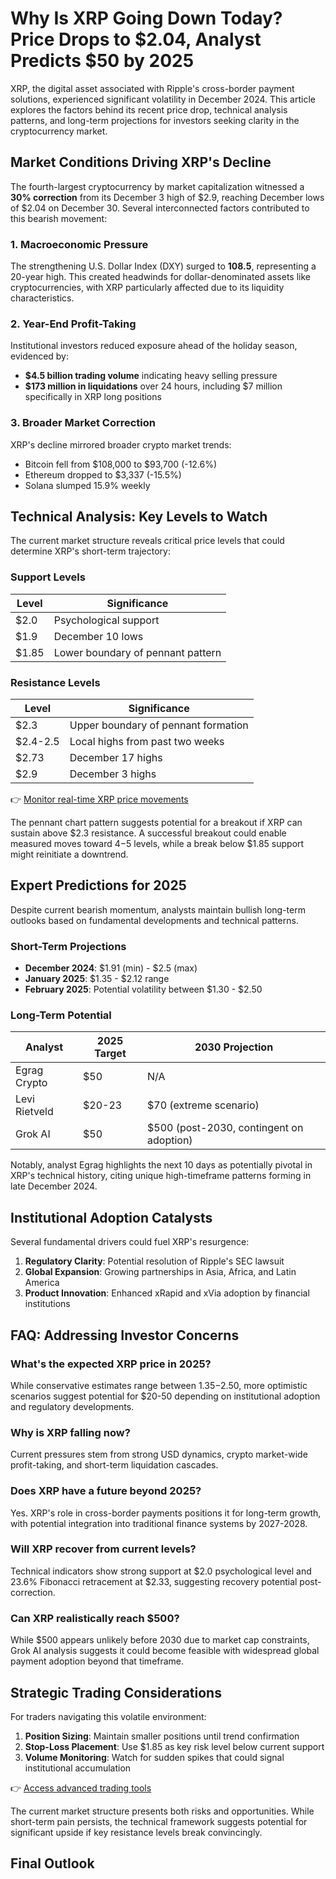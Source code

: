 # Why Is XRP Going Down Today? Price Drops to $2.04, Analyst Predicts $50 by 2025

XRP, the digital asset associated with Ripple's cross-border payment solutions, experienced significant volatility in December 2024. This article explores the factors behind its recent price drop, technical analysis patterns, and long-term projections for investors seeking clarity in the cryptocurrency market.

## Market Conditions Driving XRP's Decline

The fourth-largest cryptocurrency by market capitalization witnessed a **30% correction** from its December 3 high of $2.9, reaching December lows of $2.04 on December 30. Several interconnected factors contributed to this bearish movement:

### 1. Macroeconomic Pressure
The strengthening U.S. Dollar Index (DXY) surged to **108.5**, representing a 20-year high. This created headwinds for dollar-denominated assets like cryptocurrencies, with XRP particularly affected due to its liquidity characteristics.

### 2. Year-End Profit-Taking
Institutional investors reduced exposure ahead of the holiday season, evidenced by:
- **$4.5 billion trading volume** indicating heavy selling pressure
- **$173 million in liquidations** over 24 hours, including $7 million specifically in XRP long positions

### 3. Broader Market Correction
XRP's decline mirrored broader crypto market trends:
- Bitcoin fell from $108,000 to $93,700 (-12.6%)
- Ethereum dropped to $3,337 (-15.5%)
- Solana slumped 15.9% weekly

## Technical Analysis: Key Levels to Watch

The current market structure reveals critical price levels that could determine XRP's short-term trajectory:

### Support Levels
| Level | Significance |
|-------|--------------|
| $2.0 | Psychological support |
| $1.9 | December 10 lows |
| $1.85 | Lower boundary of pennant pattern |

### Resistance Levels
| Level | Significance |
|-------|--------------|
| $2.3 | Upper boundary of pennant formation |
| $2.4-2.5 | Local highs from past two weeks |
| $2.73 | December 17 highs |
| $2.9 | December 3 highs |

👉 [Monitor real-time XRP price movements](https://bit.ly/okx-bonus)

The pennant chart pattern suggests potential for a breakout if XRP can sustain above $2.3 resistance. A successful breakout could enable measured moves toward $4-$5 levels, while a break below $1.85 support might reinitiate a downtrend.

## Expert Predictions for 2025

Despite current bearish momentum, analysts maintain bullish long-term outlooks based on fundamental developments and technical patterns.

### Short-Term Projections
- **December 2024**: $1.91 (min) - $2.5 (max)
- **January 2025**: $1.35 - $2.12 range
- **February 2025**: Potential volatility between $1.30 - $2.50

### Long-Term Potential
Analyst | 2025 Target | 2030 Projection
--- | --- | ---
Egrag Crypto | $50 | N/A
Levi Rietveld | $20-23 | $70 (extreme scenario)
Grok AI | $50 | $500 (post-2030, contingent on adoption)

Notably, analyst Egrag highlights the next 10 days as potentially pivotal in XRP's technical history, citing unique high-timeframe patterns forming in late December 2024.

## Institutional Adoption Catalysts

Several fundamental drivers could fuel XRP's resurgence:
1. **Regulatory Clarity**: Potential resolution of Ripple's SEC lawsuit
2. **Global Expansion**: Growing partnerships in Asia, Africa, and Latin America
3. **Product Innovation**: Enhanced xRapid and xVia adoption by financial institutions

## FAQ: Addressing Investor Concerns

### What's the expected XRP price in 2025?
While conservative estimates range between $1.35-$2.50, more optimistic scenarios suggest potential for $20-50 depending on institutional adoption and regulatory developments.

### Why is XRP falling now?
Current pressures stem from strong USD dynamics, crypto market-wide profit-taking, and short-term liquidation cascades.

### Does XRP have a future beyond 2025?
Yes. XRP's role in cross-border payments positions it for long-term growth, with potential integration into traditional finance systems by 2027-2028.

### Will XRP recover from current levels?
Technical indicators show strong support at $2.0 psychological level and 23.6% Fibonacci retracement at $2.33, suggesting recovery potential post-correction.

### Can XRP realistically reach $500?
While $500 appears unlikely before 2030 due to market cap constraints, Grok AI analysis suggests it could become feasible with widespread global payment adoption beyond that timeframe.

## Strategic Trading Considerations

For traders navigating this volatile environment:
1. **Position Sizing**: Maintain smaller positions until trend confirmation
2. **Stop-Loss Placement**: Use $1.85 as key risk level below current support
3. **Volume Monitoring**: Watch for sudden spikes that could signal institutional accumulation

👉 [Access advanced trading tools](https://bit.ly/okx-bonus)

The current market structure presents both risks and opportunities. While short-term pain persists, the technical framework suggests potential for significant upside if key resistance levels break convincingly.

## Final Outlook
